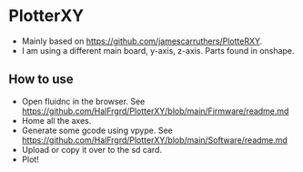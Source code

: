 # PlotterXY

- Mainly based on https://github.com/jamescarruthers/PlotteRXY.
- I am using a different main board, y-axis, z-axis. Parts found in onshape.

## How to use
- Open fluidnc in the browser. See https://github.com/HalFrgrd/PlotterXY/blob/main/Firmware/readme.md
- Home all the axes.
- Generate some gcode using vpype. See https://github.com/HalFrgrd/PlotterXY/blob/main/Software/readme.md
- Upload or copy it over to the sd card.
- Plot!
